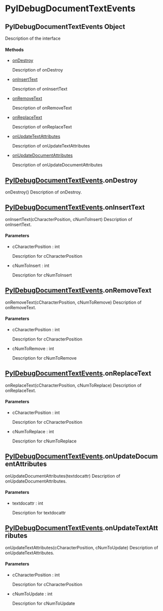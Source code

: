 # PyIDebugDocumentTextEvents


## PyIDebugDocumentTextEvents Object

Description of the interface

#### Methods

  - [onDestroy](PyIDebugDocumentTextEvents.md#pyidebugdocumenttexteventsondestroy)

    Description of onDestroy&nbsp;

  - [onInsertText](PyIDebugDocumentTextEvents.md#pyidebugdocumenttexteventsoninserttext)

    Description of onInsertText&nbsp;

  - [onRemoveText](PyIDebugDocumentTextEvents.md#pyidebugdocumenttexteventsonremovetext)

    Description of onRemoveText&nbsp;

  - [onReplaceText](PyIDebugDocumentTextEvents.md#pyidebugdocumenttexteventsonreplacetext)

    Description of onReplaceText&nbsp;

  - [onUpdateTextAttributes](PyIDebugDocumentTextEvents.md#pyidebugdocumenttexteventsonupdatetextattributes)

    Description of onUpdateTextAttributes&nbsp;

  - [onUpdateDocumentAttributes](PyIDebugDocumentTextEvents.md#pyidebugdocumenttexteventsonupdatedocumentattributes)

    Description of onUpdateDocumentAttributes&nbsp;


## [PyIDebugDocumentTextEvents](PyIDebugDocumentTextEvents.md#pyidebugdocumenttextevents)\.onDestroy

onDestroy\(\)
Description of onDestroy\.


## [PyIDebugDocumentTextEvents](PyIDebugDocumentTextEvents.md#pyidebugdocumenttextevents)\.onInsertText

onInsertText\(cCharacterPosition, cNumToInsert\)
Description of onInsertText\.

#### Parameters

  - cCharacterPosition : int

    Description for cCharacterPosition

  - cNumToInsert : int

    Description for cNumToInsert


## [PyIDebugDocumentTextEvents](PyIDebugDocumentTextEvents.md#pyidebugdocumenttextevents)\.onRemoveText

onRemoveText\(cCharacterPosition, cNumToRemove\)
Description of onRemoveText\.

#### Parameters

  - cCharacterPosition : int

    Description for cCharacterPosition

  - cNumToRemove : int

    Description for cNumToRemove


## [PyIDebugDocumentTextEvents](PyIDebugDocumentTextEvents.md#pyidebugdocumenttextevents)\.onReplaceText

onReplaceText\(cCharacterPosition, cNumToReplace\)
Description of onReplaceText\.

#### Parameters

  - cCharacterPosition : int

    Description for cCharacterPosition

  - cNumToReplace : int

    Description for cNumToReplace


## [PyIDebugDocumentTextEvents](PyIDebugDocumentTextEvents.md#pyidebugdocumenttextevents)\.onUpdateDocumentAttributes

onUpdateDocumentAttributes\(textdocattr\)
Description of onUpdateDocumentAttributes\.

#### Parameters

  - textdocattr : int

    Description for textdocattr


## [PyIDebugDocumentTextEvents](PyIDebugDocumentTextEvents.md#pyidebugdocumenttextevents)\.onUpdateTextAttributes

onUpdateTextAttributes\(cCharacterPosition, cNumToUpdate\)
Description of onUpdateTextAttributes\.

#### Parameters

  - cCharacterPosition : int

    Description for cCharacterPosition

  - cNumToUpdate : int

    Description for cNumToUpdate